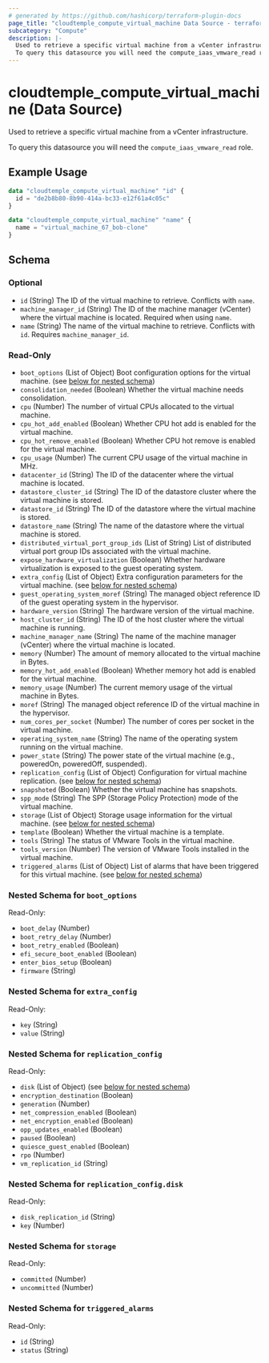 ```yaml
---
# generated by https://github.com/hashicorp/terraform-plugin-docs
page_title: "cloudtemple_compute_virtual_machine Data Source - terraform-provider-cloudtemple"
subcategory: "Compute"
description: |-
  Used to retrieve a specific virtual machine from a vCenter infrastructure.
  To query this datasource you will need the compute_iaas_vmware_read role.
---
```


# cloudtemple_compute_virtual_machine (Data Source)

Used to retrieve a specific virtual machine from a vCenter infrastructure.

To query this datasource you will need the `compute_iaas_vmware_read` role.

## Example Usage

```terraform
data "cloudtemple_compute_virtual_machine" "id" {
  id = "de2b8b80-8b90-414a-bc33-e12f61a4c05c"
}

data "cloudtemple_compute_virtual_machine" "name" {
  name = "virtual_machine_67_bob-clone"
}
```

<!-- schema generated by tfplugindocs -->
## Schema

### Optional

- `id` (String) The ID of the virtual machine to retrieve. Conflicts with `name`.
- `machine_manager_id` (String) The ID of the machine manager (vCenter) where the virtual machine is located. Required when using `name`.
- `name` (String) The name of the virtual machine to retrieve. Conflicts with `id`. Requires `machine_manager_id`.

### Read-Only

- `boot_options` (List of Object) Boot configuration options for the virtual machine. (see [below for nested schema](#nestedatt--boot_options))
- `consolidation_needed` (Boolean) Whether the virtual machine needs consolidation.
- `cpu` (Number) The number of virtual CPUs allocated to the virtual machine.
- `cpu_hot_add_enabled` (Boolean) Whether CPU hot add is enabled for the virtual machine.
- `cpu_hot_remove_enabled` (Boolean) Whether CPU hot remove is enabled for the virtual machine.
- `cpu_usage` (Number) The current CPU usage of the virtual machine in MHz.
- `datacenter_id` (String) The ID of the datacenter where the virtual machine is located.
- `datastore_cluster_id` (String) The ID of the datastore cluster where the virtual machine is stored.
- `datastore_id` (String) The ID of the datastore where the virtual machine is stored.
- `datastore_name` (String) The name of the datastore where the virtual machine is stored.
- `distributed_virtual_port_group_ids` (List of String) List of distributed virtual port group IDs associated with the virtual machine.
- `expose_hardware_virtualization` (Boolean) Whether hardware virtualization is exposed to the guest operating system.
- `extra_config` (List of Object) Extra configuration parameters for the virtual machine. (see [below for nested schema](#nestedatt--extra_config))
- `guest_operating_system_moref` (String) The managed object reference ID of the guest operating system in the hypervisor.
- `hardware_version` (String) The hardware version of the virtual machine.
- `host_cluster_id` (String) The ID of the host cluster where the virtual machine is running.
- `machine_manager_name` (String) The name of the machine manager (vCenter) where the virtual machine is located.
- `memory` (Number) The amount of memory allocated to the virtual machine in Bytes.
- `memory_hot_add_enabled` (Boolean) Whether memory hot add is enabled for the virtual machine.
- `memory_usage` (Number) The current memory usage of the virtual machine in Bytes.
- `moref` (String) The managed object reference ID of the virtual machine in the hypervisor.
- `num_cores_per_socket` (Number) The number of cores per socket in the virtual machine.
- `operating_system_name` (String) The name of the operating system running on the virtual machine.
- `power_state` (String) The power state of the virtual machine (e.g., poweredOn, poweredOff, suspended).
- `replication_config` (List of Object) Configuration for virtual machine replication. (see [below for nested schema](#nestedatt--replication_config))
- `snapshoted` (Boolean) Whether the virtual machine has snapshots.
- `spp_mode` (String) The SPP (Storage Policy Protection) mode of the virtual machine.
- `storage` (List of Object) Storage usage information for the virtual machine. (see [below for nested schema](#nestedatt--storage))
- `template` (Boolean) Whether the virtual machine is a template.
- `tools` (String) The status of VMware Tools in the virtual machine.
- `tools_version` (Number) The version of VMware Tools installed in the virtual machine.
- `triggered_alarms` (List of Object) List of alarms that have been triggered for this virtual machine. (see [below for nested schema](#nestedatt--triggered_alarms))

<a id="nestedatt--boot_options"></a>
### Nested Schema for `boot_options`

Read-Only:

- `boot_delay` (Number)
- `boot_retry_delay` (Number)
- `boot_retry_enabled` (Boolean)
- `efi_secure_boot_enabled` (Boolean)
- `enter_bios_setup` (Boolean)
- `firmware` (String)


<a id="nestedatt--extra_config"></a>
### Nested Schema for `extra_config`

Read-Only:

- `key` (String)
- `value` (String)


<a id="nestedatt--replication_config"></a>
### Nested Schema for `replication_config`

Read-Only:

- `disk` (List of Object) (see [below for nested schema](#nestedobjatt--replication_config--disk))
- `encryption_destination` (Boolean)
- `generation` (Number)
- `net_compression_enabled` (Boolean)
- `net_encryption_enabled` (Boolean)
- `opp_updates_enabled` (Boolean)
- `paused` (Boolean)
- `quiesce_guest_enabled` (Boolean)
- `rpo` (Number)
- `vm_replication_id` (String)

<a id="nestedobjatt--replication_config--disk"></a>
### Nested Schema for `replication_config.disk`

Read-Only:

- `disk_replication_id` (String)
- `key` (Number)



<a id="nestedatt--storage"></a>
### Nested Schema for `storage`

Read-Only:

- `committed` (Number)
- `uncommitted` (Number)


<a id="nestedatt--triggered_alarms"></a>
### Nested Schema for `triggered_alarms`

Read-Only:

- `id` (String)
- `status` (String)


